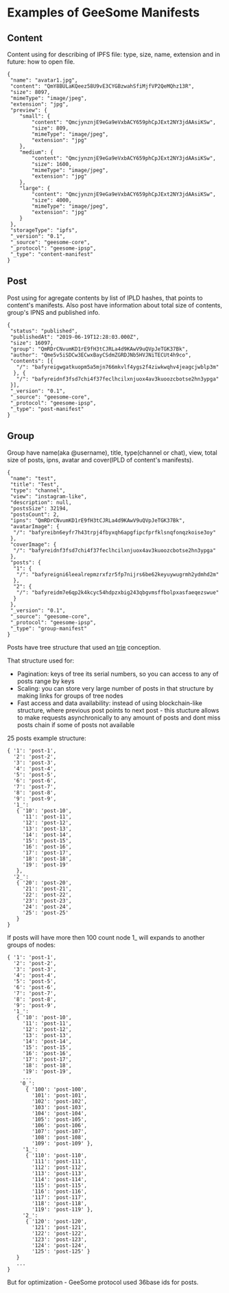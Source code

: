 # Examples of GeeSome Manifests

## Content
Content using for describing of IPFS file: type, size, name, extension and in future: how to open file.
```
{
 "name": "avatar1.jpg",
 "content": "QmY8BULaKQeez58U9vE3CYGBzwahSfiMjfVP2QeMQhz13R",
 "size": 8097,
 "mimeType": "image/jpeg",
 "extension": "jpg",
 "preview": {
    "small": {
        "content": "QmcjynznjE9eGa9eVxbACY659phCpJExt2NY3jdAAsiKSw",
        "size": 809,
        "mimeType": "image/jpeg",
        "extension": "jpg"
    },
    "medium": {
        "content": "QmcjynznjE9eGa9eVxbACY659phCpJExt2NY3jdAAsiKSw",
        "size": 1600,
        "mimeType": "image/jpeg",
        "extension": "jpg"
    },
    "large": {
        "content": "QmcjynznjE9eGa9eVxbACY659phCpJExt2NY3jdAAsiKSw",
        "size": 4000,
        "mimeType": "image/jpeg",
        "extension": "jpg"
    }
 },
 "storageType": "ipfs",
 "_version": "0.1",
 "_source": "geesome-core",
 "_protocol": "geesome-ipsp",
 "_type": "content-manifest"
}
```

## Post
Post using for agregate contents by list of IPLD hashes, that points to content's manifests.
Also post have information about total size of contents, group's IPNS and published info.
```
{
 "status": "published",
 "publishedAt": "2019-06-19T12:28:03.000Z",
 "size": 16097,
 "group": "QmRDrCNvumKD1rE9fH3tCJRLa4d9KAwV9uQVpJeTGK37Bk",
 "author": "Qme5v5iSDCw3ECwxBayCSdmZGRDJNb5HVJNiTECUt4h9co",
 "contents": [{
   "/": "bafyreigwgatkuopm5a5mjn766mkvlf4ygs2f4ziwkwqhv4jeagcjwblp3m"
  }, {
   "/": "bafyreidnf3fsd7chi4f37feclhcilxnjuox4av3kuoozcbotse2hn3ypga"
 }],
 "_version": "0.1",
 "_source": "geesome-core",
 "_protocol": "geesome-ipsp",
 "_type": "post-manifest"
}
```

## Group
Group have name(aka @username), title, type(channel or chat), view, total size of posts, ipns, 
avatar and cover(IPLD of content's manifests).
```
{
 "name": "test",
 "title": "Test",
 "type": "channel",
 "view": "instagram-like",
 "description": null,
 "postsSize": 32194,
 "postsCount": 2,
 "ipns": "QmRDrCNvumKD1rE9fH3tCJRLa4d9KAwV9uQVpJeTGK37Bk",
 "avatarImage": {
  "/": "bafyreibn6eyfr7h43trpj4fbyxqh6apgfipcfprfklsnqfonqzkoise3oy"
 },
 "coverImage": {
  "/": "bafyreidnf3fsd7chi4f37feclhcilxnjuox4av3kuoozcbotse2hn3ypga"
 },
 "posts": {
  "1": {
   "/": "bafyreigni6leealrepmzrxfzr5fp7nijrs6be62keyuywugrmh2ydmhd2m"
  },
  "2": {
   "/": "bafyreidm7e6qp2k4kcyc54hdpzxbig243qbgvmsffbolpxasfaeqezswue"
  }
 },
 "_version": "0.1",
 "_source": "geesome-core",
 "_protocol": "geesome-ipsp",
 "_type": "group-manifest"
}
```
Posts have tree structure that used an [trie](https://en.wikipedia.org/wiki/Trie) conception. 

That structure used for:
- Pagination: keys of tree its serial numbers, so you can access to any of posts range by keys
- Scaling: you can store very large number of posts in that structure by making links for groups of tree nodes
- Fast access and data availability: instead of using blockchain-like structure, where previous post points to next post - this stucture allows to make requests asynchronically to any amount of posts and dont miss posts chain if some of posts not available

25 posts example structure:
```
{ '1': 'post-1',
  '2': 'post-2',
  '3': 'post-3',
  '4': 'post-4',
  '5': 'post-5',
  '6': 'post-6',
  '7': 'post-7',
  '8': 'post-8',
  '9': 'post-9',
  '1_':
   { '10': 'post-10',
     '11': 'post-11',
     '12': 'post-12',
     '13': 'post-13',
     '14': 'post-14',
     '15': 'post-15',
     '16': 'post-16',
     '17': 'post-17',
     '18': 'post-18',
     '19': 'post-19' 
   },
  '2_':
   { '20': 'post-20',
     '21': 'post-21',
     '22': 'post-22',
     '23': 'post-23',
     '24': 'post-24',
     '25': 'post-25' 
   } 
}
```
If posts will have more then 100 count node 1_ will expands to another groups of nodes:
```
{ '1': 'post-1',
  '2': 'post-2',
  '3': 'post-3',
  '4': 'post-4',
  '5': 'post-5',
  '6': 'post-6',
  '7': 'post-7',
  '8': 'post-8',
  '9': 'post-9',
  '1_':
   { '10': 'post-10',
     '11': 'post-11',
     '12': 'post-12',
     '13': 'post-13',
     '14': 'post-14',
     '15': 'post-15',
     '16': 'post-16',
     '17': 'post-17',
     '18': 'post-18',
     '19': 'post-19',
     ...
    '0_':
      { '100': 'post-100',
        '101': 'post-101',
        '102': 'post-102',
        '103': 'post-103',
        '104': 'post-104',
        '105': 'post-105',
        '106': 'post-106',
        '107': 'post-107',
        '108': 'post-108',
        '109': 'post-109' },
     '1_':
      { '110': 'post-110',
        '111': 'post-111',
        '112': 'post-112',
        '113': 'post-113',
        '114': 'post-114',
        '115': 'post-115',
        '116': 'post-116',
        '117': 'post-117',
        '118': 'post-118',
        '119': 'post-119' },
     '2_':
      { '120': 'post-120',
        '121': 'post-121',
        '122': 'post-122',
        '123': 'post-123',
        '124': 'post-124',
        '125': 'post-125' }
   }
   ...
}
```

But for optimization - GeeSome protocol used 36base ids for posts.
